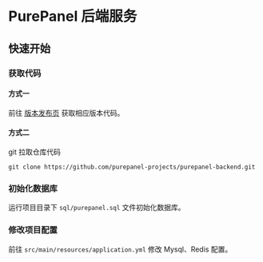 # PurePanel 后端服务

## 快速开始

### 获取代码

#### 方式一

前往 [版本发布页](https://github.com/purepanel-projects/purepanel-backend/releases) 获取相应版本代码。


#### 方式二

git 拉取仓库代码

```shell
git clone https://github.com/purepanel-projects/purepanel-backend.git
```

### 初始化数据库

运行项目目录下 `sql/purepanel.sql` 文件初始化数据库。

### 修改项目配置

前往 `src/main/resources/application.yml` 修改 Mysql、Redis 配置。